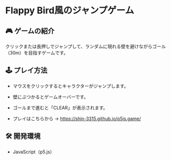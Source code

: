 # Flappy Bird風のジャンプゲーム

## 🎮 ゲームの紹介
クリックまたは長押しでジャンプして、ランダムに現れる壁を避けながらゴール（30m）を目指すゲームです。

## 🕹️ プレイ方法
- マウスをクリックするとキャラクターがジャンプします。
- 壁にぶつかるとゲームオーバーです。
- ゴールまで進むと「CLEAR」が表示されます。
 
- プレイはこちらから → https://shin-3315.github.io/p5js.game/

## 🛠️ 開発環境
- JavaScript（p5.js）
